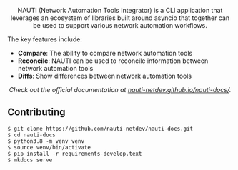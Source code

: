 
<p align="center">
  NAUTI (Network Automation Tools Integrator) is a CLI application that leverages an ecosystem of libraries built around asyncio that together can be used to support various network automation workflows.
</p>

The key features include:

- **Compare**: The ability to compare network automation tools
- **Reconcile**: NAUTI can be used to reconcile information between network automation tools
- **Diffs**: Show differences between network automation tools

<p align="center">
  <em>
    Check out the official documentation at
    <a
      href="https://nauti-netdev.github.io/nauti-docs/"
    >nauti-netdev.github.io/nauti-docs/</a>.
  </em>
</p>

## Contributing

```
$ git clone https://github.com/nauti-netdev/nauti-docs.git
$ cd nauti-docs
$ python3.8 -m venv venv
$ source venv/bin/activate
$ pip install -r requirements-develop.text
$ mkdocs serve
```

